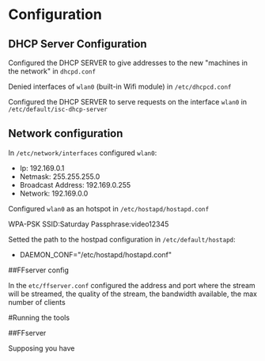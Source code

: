 # Configuration

## DHCP Server Configuration

Configured the DHCP SERVER to give addresses to the new "machines in the network" in `dhcpd.conf`

Denied interfaces of `wlan0` (built-in Wifi module) in `/etc/dhcpcd.conf`

Configured the DHCP SERVER to serve requests on the interface `wlan0` in `/etc/default/isc-dhcp-server`


## Network configuration

In `/etc/network/interfaces` configured `wlan0`:  
- Ip: 192.169.0.1 
- Netmask: 255.255.255.0
- Broadcast Address: 192.169.0.255
- Network: 192.169.0.0

Configured `wlan0` as an hotspot in `/etc/hostapd/hostapd.conf`

WPA-PSK
SSID:Saturday
Passphrase:video12345

Setted the path to the hostpad configuration in `/etc/default/hostapd`: 
 - DAEMON_CONF="/etc/hostapd/hostapd.conf"


##FFserver config 

In the `etc/ffserver.conf` configured the address and port where the stream will be streamed, the quality of the stream, the bandwidth available, the max number of clients 

#Running the tools


##FFserver

Supposing you have 
